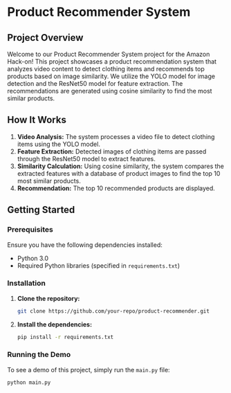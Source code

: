 # Product Recommender System

## Project Overview

Welcome to our Product Recommender System project for the Amazon Hack-on! This project showcases a product recommendation system that analyzes video content to detect clothing items and recommends top products based on image similarity. We utilize the YOLO model for image detection and the ResNet50 model for feature extraction. The recommendations are generated using cosine similarity to find the most similar products.

## How It Works

1. **Video Analysis:** The system processes a video file to detect clothing items using the YOLO model.
2. **Feature Extraction:** Detected images of clothing items are passed through the ResNet50 model to extract features.
3. **Similarity Calculation:** Using cosine similarity, the system compares the extracted features with a database of product images to find the top 10 most similar products.
4. **Recommendation:** The top 10 recommended products are displayed.

## Getting Started

### Prerequisites

Ensure you have the following dependencies installed:

- Python 3.0
- Required Python libraries (specified in `requirements.txt`)

### Installation

1. **Clone the repository:**

    ```sh
    git clone https://github.com/your-repo/product-recommender.git
    ```

2. **Install the dependencies:**

    ```sh
    pip install -r requirements.txt
    ```

### Running the Demo

To see a demo of this project, simply run the `main.py` file:

```sh
python main.py

